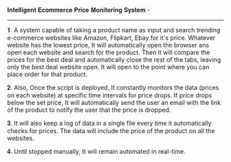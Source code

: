 𝐈𝐧𝐭𝐞𝐥𝐥𝐢𝐠𝐞𝐧𝐭 𝐄𝐜𝐨𝐦𝐦𝐞𝐫𝐜𝐞 𝐏𝐫𝐢𝐜𝐞 𝐌𝐨𝐧𝐢𝐭𝐨𝐫𝐢𝐧𝐠 𝐒𝐲𝐬𝐭𝐞𝐦 -

************************************************************************************************************

𝟏. A system capable of taking a product name as input and search trending e-commerce websites like Amazon, Flipkart, Ebay for it's price. Whatever website has the lowest price, It will automatically open the browser ans open each website and search for the product. Then it will compare the prices for the best deal and automatically close the rest of the tabs, leaving only the best deal website open. It will open to the point where you can place order for that product.

𝟐. Also, Once the script is deployed, It constantly monitors the data (prices on each website) at specific time intervals for price drops. If price drops below the set price, It will automatically send the user an email with the link of the product to notify the user that the price is dropped.

𝟑. It will also keep a log of data in a single file every time it automatically checks for prices. The data will include the price of the product on all the websites.

𝟒. Until stopped manually, It will remain automated in real-time.